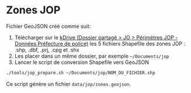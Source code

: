 # Zones JOP

Fichier GeoJSON créé comme suit:

1. Télécharger sur le [kDrive (Dossier partagé > JO > Périmètres JOP - Données Préfecture de police)](https://kdrive.infomaniak.com/app/drive/184671/files/54928) les 5 fichiers Shapefile des zones JOP : .shp, .dbf, .prj, .cpg et .shx
2. Les placer dans un même dossier, par exemple `~/Documents/jop`
3. Lancer le script de conversion Shapefile vers GeoJSON

```bash
./tools/jop_prepare.sh ~/Documents/jop/NOM_DU_FICHIER.shp
```

Ce script génère un fichier `data/jop/zones.geojson`.
